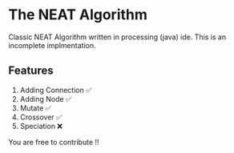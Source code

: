 # The NEAT Algorithm

Classic NEAT Algorithm written in processing (java) ide.
This is an incomplete implmentation.

## Features
  1. Adding Connection ✅
  2. Adding Node       ✅
  3. Mutate            ✅
  4. Crossover         ✅
  5. Speciation        ❌

You are free to contribute !!
